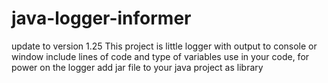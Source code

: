 # java-logger-informer
update to version 1.25
This project is little logger with output to console or window 
include lines of code and type of variables use in your code,
for power on the logger add jar file to your java project as library 

